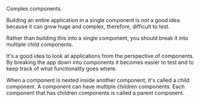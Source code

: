 Complex components.

Building an entire application in a single component is not a good idea because it can grow huge and complex, therefore, difficult to test.

Rather than building this into a single component, you should break it into multiple child components.

It's a good idea to look at applications from the perspective of components. By breaking the app down into components it becomes easier to test and to keep track of what functionality goes where.

When a component is nested inside another component, it's called a child component. A component can have multiple children components. Each component that has children components is called a parent component.